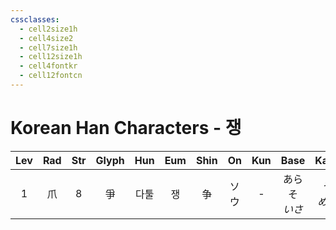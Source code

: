 ```yaml
---
cssclasses:
  - cell2size1h
  - cell4size2
  - cell7size1h
  - cell12size1h
  - cell4fontkr
  - cell12fontcn
---
```


# Korean Han Characters - 쟁

| Lev | Rad | Str | Glyph | Hun | Eum | Shin | On  | Kun |    Base     |   Kana    | Simp |  Man  |  Can   | Viet  |
| :-: | :-: | :-: | :---: | :-: | :-: | :--: | :-: | :-: | :---------: | :-------: | :--: | :---: | :----: | :---: |
|  1  |  爪  |  8  |   爭   | 다툴  |  쟁  |  争   | ソウ  |  -  | あらそ<br>*いさ* | う<br>*める* |  争   | zhēng | zaang1 | tranh |
